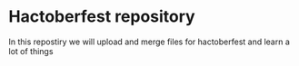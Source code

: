 # Hactoberfest repository
In this repostiry we will upload and merge files for hactoberfest and learn a lot of things
